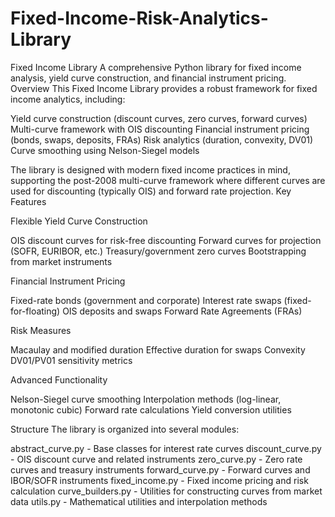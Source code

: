 # Fixed-Income-Risk-Analytics-Library
Fixed Income Library
A comprehensive Python library for fixed income analysis, yield curve construction, and financial instrument pricing.
Overview
This Fixed Income Library provides a robust framework for fixed income analytics, including:

Yield curve construction (discount curves, zero curves, forward curves)
Multi-curve framework with OIS discounting
Financial instrument pricing (bonds, swaps, deposits, FRAs)
Risk analytics (duration, convexity, DV01)
Curve smoothing using Nelson-Siegel models

The library is designed with modern fixed income practices in mind, supporting the post-2008 multi-curve framework where different curves are used for discounting (typically OIS) and forward rate projection.
Key Features

Flexible Yield Curve Construction

OIS discount curves for risk-free discounting
Forward curves for projection (SOFR, EURIBOR, etc.)
Treasury/government zero curves
Bootstrapping from market instruments


Financial Instrument Pricing

Fixed-rate bonds (government and corporate)
Interest rate swaps (fixed-for-floating)
OIS deposits and swaps
Forward Rate Agreements (FRAs)


Risk Measures

Macaulay and modified duration
Effective duration for swaps
Convexity
DV01/PV01 sensitivity metrics


Advanced Functionality

Nelson-Siegel curve smoothing
Interpolation methods (log-linear, monotonic cubic)
Forward rate calculations
Yield conversion utilities



Structure
The library is organized into several modules:

abstract_curve.py - Base classes for interest rate curves
discount_curve.py - OIS discount curve and related instruments
zero_curve.py - Zero rate curves and treasury instruments
forward_curve.py - Forward curves and IBOR/SOFR instruments
fixed_income.py - Fixed income pricing and risk calculation
curve_builders.py - Utilities for constructing curves from market data
utils.py - Mathematical utilities and interpolation methods
